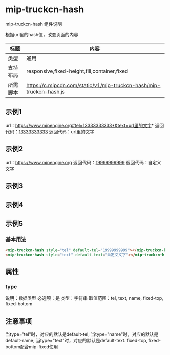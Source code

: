 # mip-truckcn-hash

mip-truckcn-hash 组件说明

根据url里的hash值，改变页面的内容

标题|内容
----|----
类型|通用
支持布局|responsive,fixed-height,fill,container,fixed
所需脚本|https://c.mipcdn.com/static/v1/mip-truckcn-hash/mip-truckcn-hash.js

## 示例1

url：https://www.mipengine.org#tel=13333333333*&text=url里的文字*
<mip-truckcn-hash type="tel" default-tel="19999999999"></mip-truckcn-hash>
返回代码：<a href="tel:13333333333">13333333333</a>
<mip-truckcn-hash type="text" default-text="自定义文字"></mip-truckcn-hash>
返回代码：url里的文字

## 示例2

url：https://www.mipengine.org
<mip-truckcn-hash type="tel" default-tel="19999999999"></mip-truckcn-hash>
返回代码：<a href="tel:19999999999">19999999999</a>
<mip-truckcn-hash style="text" default-text="自定义文字"></mip-truckcn-hash>
返回代码：自定义文字

## 示例3

<mip-fixed type="top" id="topid">
  <div><mip-truckcn-hash type="fixed-top" default-tel="19999999999"></mip-truckcn-hash></div>
  <div class="btn_style" on="tap:topid.close"></div>
</mip-fixed>

## 示例4

<mip-fixed type="bottom" id="bottomid">
  <div><mip-truckcn-hash type="fixed-bottom" default-tel="19999999999"></mip-truckcn-hash></div>
  <div class="btn_style" on="tap:bottomid.close"></div>
</mip-fixed>

## 示例5

<mip-truckcn-hash type="name" default-name="张经理"></mip-truckcn-hash>

### 基本用法
```html
<mip-truckcn-hash style="tel" default-tel="19999999999"></mip-truckcn-hash>
<mip-truckcn-hash style="text" default-text="自定义文字"></mip-truckcn-hash>
```

## 属性

### type

说明：数据类型
必选项：是
类型：字符串
取值范围：tel, text, name, fixed-top, fixed-bottom

## 注意事项
当type="tel"时，对应的默认是default-tel;
当type="name"时，对应的默认是default-name;
当type="text"时，对应的默认是default-text.
fixed-top, fixed-bottom配合mip-fixed使用

